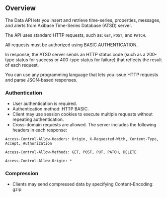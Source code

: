 ## Overview

The Data API lets you insert and retrieve time-series, properties, messages, and alerts from Axibase Time-Series Database (ATSD) server. 

The API uses standard HTTP requests, such as: `GET`, `POST`, and `PATCH`. 

All requests must be authorized using BASIC AUTHENTICATION. 

In response, the ATSD server sends an HTTP status code (such as a 200-type status for success or 400-type status for failure) that reflects the result of each request. 

You can use any programming language that lets you issue HTTP requests and parse JSON-based responses. 

### Authentication

* User authentication is required.
* Authentication method: HTTP BASIC.
* Client may use session cookies to execute multiple requests without repeating authentication.
* Cross-domain requests are allowed. The server includes the following headers in each response:

`Access-Control-Allow-Headers: Origin, X-Requested-With, Content-Type, Accept, Authorization`

`Access-Control-Allow-Methods: GET, POST, PUT, PATCH, DELETE`

`Access-Control-Allow-Origin: *`

### Compression

* Clients may send compressed data by specifying Content-Encoding: gzip

